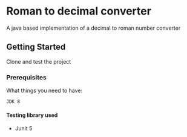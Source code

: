 # Roman to decimal converter

A java based implementation of a decimal to roman number converter

## Getting Started

Clone and test the project
### Prerequisites

What things you need to have:

```
JDK 8
```

#### Testing library used
* Junit 5
